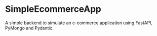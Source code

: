# SimpleEcommerceApp
A simple backend to simulate an e-commerce application using FastAPI, PyMongo and Pydantic.
